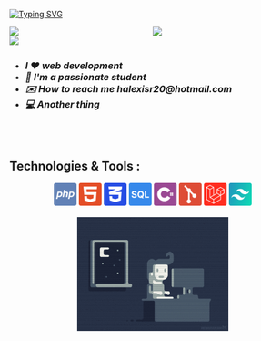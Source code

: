 [![Typing SVG](https://readme-typing-svg.demolab.com?font=Fira+Code&weight=700&size=24&pause=1000&color=F70000&center=true&vCenter=true&width=435&lines=%3E+Hey+There!%2C+I'm+Alexis+Rojas)](https://git.io/typing-svg)

[<img align="right" width="50%" src="https://github-readme-stats.vercel.app/api/top-langs/?username=Alexis1476&theme=nord&layout=compact">](https://metrics.lecoq.io/ouuan#gh-dark-mode-only)
[<img align="right" width="50%" src="https://github-readme-stats.vercel.app/api/top-langs/?username=Alexis1476&theme=light&layout=compact">](https://metrics.lecoq.io/ouuan#gh-light-mode-only)
![](https://komarev.com/ghpvc/?username=Alexis1476&label=Profile+Views&style=for-the-badge)

<h3>
    <ul>
        <li><i>I ❤️ web development</i></li>
        <li><i>📕 I'm a passionate student</i></li>
        <li><i>✉️ How to reach me halexisr20@hotmail.com</i></li>
        <li><i>💻 Another thing</i></li>
    </ul>
</h3><br><br>


<h2>Technologies & Tools :</h2>
<div align="center">
    <img height=40 src="./imgs/php.svg"/>
    <img height=40 src="./imgs/html.svg"/>
    <img height=40 src="./imgs/css.svg"/>
    <img height=40 src="./imgs/sql.svg"/>
    <img height=40 src="./imgs/cSharp.svg"/>
    <img height=40 src="./imgs/git.svg"/>
    <img height=40 src="./imgs/laravel.svg"/>
    <img height=40 src="./imgs/tailwind.svg"/>
</div><br>
<div align="center">
    <img height=200 src="./imgs/programming.gif"/>
</div>


